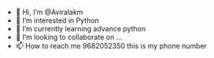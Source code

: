 - 👋 Hi, I’m @Aviralakm
- 👀 I’m interested in Python
- 🌱 I’m currently learning advance python 
- 💞️ I’m looking to collaborate on ...
- 📫 How to reach me 9682052350 this is my phone number

<!---
Aviralakm/Aviralakm is a ✨ special ✨ repository because its `README.md` (this file) appears on your GitHub profile.
You can click the Preview link to take a look at your changes.
--->
